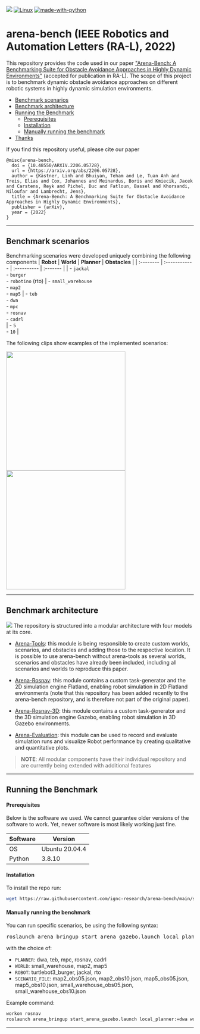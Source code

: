 ![](http://img.shields.io/badge/stability-stable-orange.svg?style=flat)
[![Linux](https://svgshare.com/i/Zhy.svg)](https://svgshare.com/i/Zhy.svg)
[![made-with-python](https://img.shields.io/badge/Made%20with-Python-1f425f.svg)](https://www.python.org/)

# arena-bench (IEEE Robotics and Automation Letters (RA-L), 2022)
This repository provides the code used in our paper ["Arena-Bench: A Benchmarking Suite for Obstacle Avoidance Approaches in Highly Dynamic Environments"](https://arxiv.org/abs/2206.05728) (accepted for publication in RA-L). The scope of this project is to benchmark dynamic obstacle avoidance approaches on different robotic systems in highly dynamic simulation environments.

- [Benchmark scenarios](#benchmark-scenarios)
- [Benchmark architecture](#benchmark-architecture)
- [Running the Benchmark](#running-the-benchmark)
    - [Prerequisites](#prerequisites)
    - [Installation](#installation)
    - [Manually running the benchmark](#manually-running-the-benchmark)
- [Thanks](#thanks)

If you find this repository useful, please cite our paper
```
@misc{arena-bench,
  doi = {10.48550/ARXIV.2206.05728},
  url = {https://arxiv.org/abs/2206.05728},
  author = {Kästner, Linh and Bhuiyan, Teham and Le, Tuan Anh and Treis, Elias and Cox, Johannes and Meinardus, Boris and Kmiecik, Jacek and Carstens, Reyk and Pichel, Duc and Fatloun, Bassel and Khorsandi, Niloufar and Lambrecht, Jens},
  title = {Arena-Bench: A Benchmarking Suite for Obstacle Avoidance Approaches in Highly Dynamic Environments},
  publisher = {arXiv},
  year = {2022}
}

```
---
## Benchmark scenarios
Benchmarking scenarios were developed uniquely combining the following components
| **Robot** | **World**  | **Planner**  | **Obstacles** |
| :-------- | :------------ | :---------- | :------- |
| - `jackal`  <br> - `burger` <br> - `robotino` (rto) | - `small_warehouse` <br> - `map2` <br> - `map5` | - `teb` <br> - `dwa` <br> - `mpc` <br> - `rosnav` <br> - `cadrl` <br>  | - `5` <br> - `10` |

The following clips show examples of the implemented scenarios:


 <img height="320" src="/docs/imgs/map5-jackal.gif">   <img height="320" src="/docs/imgs/sw-burger.gif">


---
## Benchmark architecture
<img src="/docs/imgs/architecture.jpg">
The repository is structured into a modular architecture with four models at its core.

- [Arena-Tools](https://github.com/ignc-research/arena-tools):
this module is being responsible to create custom worlds, scenarios, and obstacles and adding those to the respective location. It is possible to use arena-bench without arena-tools as several worlds, scenarios and obstacles have already been included, including all scenarios and worlds to reproduce this paper.

- [Arena-Rosnav](https://github.com/ignc-research/arena-rosnav):
this module contains a custom task-generator and the 2D simulation engine Flatland, enabling robot simulation in 2D Flatland environments (note that this repository has been added recently to the arena-bench repository, and is therefore not part of the original paper).

- [Arena-Rosnav-3D](https://github.com/ignc-research/arena-rosnav-3D):
this module contains a custom task-generator and the 3D simulation engine Gazebo, enabling robot simulation in 3D Gazebo environments.

- [Arena-Evaluation](https://github.com/ignc-research/arena-evaluation):
this module can be used to record and evaluate simulation runs and visualize Robot performance by creating qualitative and quantitative plots.

> **NOTE**: All modular components have their individual repository and are currently being extended with additional features

---
## Running the Benchmark
#### Prerequisites
Below is the software we used. We cannot guarantee older versions of the software to work. Yet, newer software is most likely working just fine.

| Software      | Version        |
| ------------- | -------------- |
| OS            | Ubuntu 20.04.4 |
| Python        | 3.8.10         |

#### Installation
To install the repo run:
```bash
wget https://raw.githubusercontent.com/ignc-research/arena-bench/main/setup.sh -O - | bash
```
#### Manually running the benchmark
You can run specific scenarios, be using the following syntax:
<pre class="devsite-click-to-copy">
roslaunch arena_bringup start_arena_gazebo.launch local_planner:=<var>PLANNER</var> world:=<var>WORLD</var> model:=<var>ROBOT</var> scenario_file:=<var>SCENARIO_FILE</var>
</pre>
with the choice of:
- `PLANNER`: dwa, teb, mpc, rosnav, cadrl
- `WORLD`: small_warehouse, map2, map5
- `ROBOT`: turtlebot3_burger, jackal, rto
- `SCENARIO_FILE`: map2_obs05.json, map2_obs10.json, map5_obs05.json, map5_obs10.json, small_warehouse_obs05.json, small_warehouse_obs10.json

Example command:
```bash
workon rosnav
roslaunch arena_bringup start_arena_gazebo.launch local_planner:=dwa world:=map2 model:=turtlebot3_burger scenario_file:=map2_obs05.json
```
---
